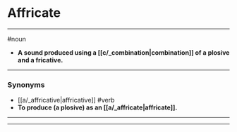 # Affricate
---
#noun
- **A sound produced using a [[c/_combination|combination]] of a plosive and a fricative.**
---
### Synonyms
- [[a/_affricative|affricative]]
#verb
- **To produce (a plosive) as an [[a/_affricate|affricate]].**
---
---
